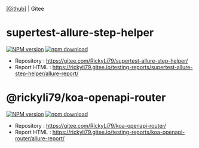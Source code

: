 [[Github]](./README.md) | Gitee

# supertest-allure-step-helper
[![NPM version][npm-image-1]][npm-url-1]
[![npm download][download-image-1]][download-url-1]

[npm-image-1]: https://img.shields.io/npm/v/supertest-allure-step-helper.svg?style=flat-square
[npm-url-1]: https://npmjs.org/package/supertest-allure-step-helper
[download-image-1]: https://img.shields.io/npm/dm/supertest-allure-step-helper.svg?style=flat-square
[download-url-1]: https://npmjs.org/package/supertest-allure-step-helper

- Repository : https://gitee.com/RickyLi79/supertest-allure-step-helper/
- Report HTML : https://rickyli79.gitee.io/testing-reports/supertest-allure-step-helper/allure-report/
  
# @rickyli79/koa-openapi-router
[![NPM version][npm-image-2]][npm-url-2]
[![npm download][download-image-2]][download-url-2]

[npm-image-2]: https://img.shields.io/npm/v/@rickyli79/koa-openapi-router.svg?style=flat-square
[npm-url-2]: https://npmjs.org/package/@rickyli79/koa-openapi-router
[download-image-2]: https://img.shields.io/npm/dm/@rickyli79/koa-openapi-router.svg?style=flat-square
[download-url-2]: https://npmjs.org/package/@rickyli79/
- Repository : https://gitee.com/RickyLi79/koa-openapi-router/
- Report HTML : https://rickyli79.gitee.io/testing-reports/koa-openapi-router/allure-report/